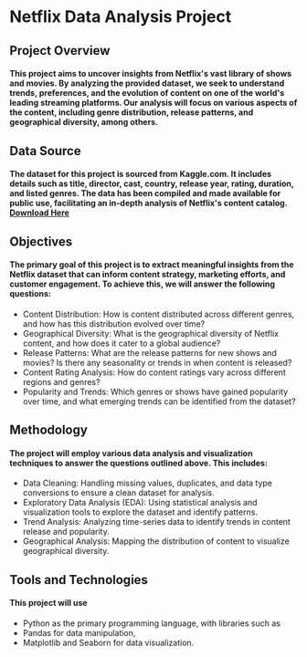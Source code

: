 # Netflix Data Analysis Project

## Project Overview
#### This project aims to uncover insights from Netflix's vast library of shows and movies. By analyzing the provided dataset, we seek to understand trends, preferences, and the evolution of content on one of the world's leading streaming platforms. Our analysis will focus on various aspects of the content, including genre distribution, release patterns, and geographical diversity, among others.

## Data Source
#### The dataset for this project is sourced from Kaggle.com. It includes details such as title, director, cast, country, release year, rating, duration, and listed genres. The data has been compiled and made available for public use, facilitating an in-depth analysis of Netflix's content catalog. [Download Here](https://www.kaggle.com/datasets/shivamb/netflix-shows)

## Objectives
#### The primary goal of this project is to extract meaningful insights from the Netflix dataset that can inform content strategy, marketing efforts, and customer engagement. To achieve this, we will answer the following questions:

 - Content Distribution: How is content distributed across different genres, and how has this distribution evolved over time?
 - Geographical Diversity: What is the geographical diversity of Netflix content, and how does it cater to a global audience?
 - Release Patterns: What are the release patterns for new shows and movies? Is there any seasonality or trends in when content is released?
 - Content Rating Analysis: How do content ratings vary across different regions and genres?
 - Popularity and Trends: Which genres or shows have gained popularity over time, and what emerging trends can be identified from the dataset?

## Methodology
#### The project will employ various data analysis and visualization techniques to answer the questions outlined above. This includes:

- Data Cleaning: Handling missing values, duplicates, and data type conversions to ensure a clean dataset for analysis.
- Exploratory Data Analysis (EDA): Using statistical analysis and visualization tools to explore the dataset and identify patterns.
- Trend Analysis: Analyzing time-series data to identify trends in content release and popularity.
- Geographical Analysis: Mapping the distribution of content to visualize geographical diversity.

## Tools and Technologies
#### This project will use 
- Python as the primary programming language, with libraries such as
- Pandas for data manipulation,
- Matplotlib and Seaborn for data visualization.
